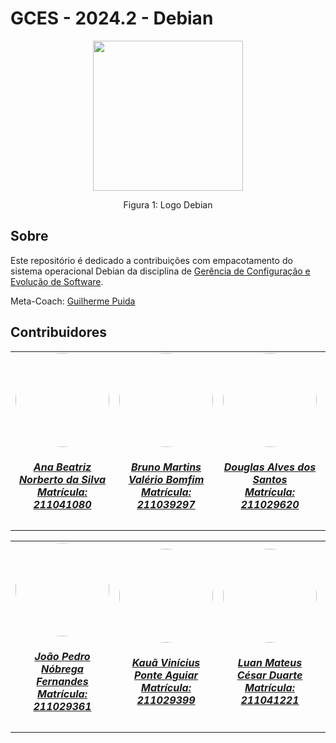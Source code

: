 # GCES - 2024.2 - Debian

<div align="center">
    <img src="https://encrypted-tbn0.gstatic.com/images?q=tbn:ANd9GcQs0pzgvmH8ZBiHMzUpXBGO5QRp1SVF0T7jWA&s" style="width:25vw"/>
    <p> Figura 1: Logo Debian</p> 
</div>

## Sobre
   Este repositório é dedicado a contribuições com empacotamento do sistema operacional Debian da disciplina de [Gerência de Configuração e Evolução de Software](https://github.com/FGA-GCES/A-disciplina).
   
   Meta-Coach: [Guilherme Puida](https://github.com/guilherme-puida)

## Contribuidores
<center>
<table style="margin-left: auto; margin-right: auto;">
    <tr>
        <td align="center">
            <a href="https://github.com/ananorberto">
                <img style="border-radius: 50%;" src="https://github.com/ananorberto.png" width="150px;"/>
                <h5 class="text-center">Ana Beatriz Norberto da Silva<br>Matrícula: 211041080</h5>
            </a>
        </td>
      <td align="center">
            <a href="https://github.com/gitbmvb">
                <img style="border-radius: 50%;" src="https://github.com/gitbmvb.png" width="150px;"/>
                <h5 class="text-center">Bruno Martins Valério Bomfim<br>Matrícula: 211039297</h5>
            </a>
        </td>
        <td align="center">
            <a href="https://github.com/dougAlvs">
                <img style="border-radius: 50%;" src="https://github.com/dougAlvs.png" width="150px;"/>
                <h5 class="text-center">Douglas Alves dos Santos<br>Matrícula: 211029620</h5>
            </a>
        </td>
        <td align="center">
            <a href="https://github.com/manuziny">
                <img style="border-radius: 50%;" src="https://github.com/manuziny.png" width="150px;"/>
                <h5 class="text-center">Geovanna Maciel Avelino da Costa<br>Matrícula: 202016328</h5>
            </a>
        </td>
        <td align="center">
            <a href="https://github.com/VasconcelosJoao">
                <img style="border-radius: 50%;" src="https://github.com/VasconcelosJoao.png" width="150px;"/>
                <h5 class="text-center">João Lucas Pinto Vasconcelos<br>Matrícula: 190089601</h5>
            </a>
        </td>
    </tr>
</table>
<table style="margin-left: auto; margin-right: auto;">
    <tr>
        <td align="center">
            <a href="https://github.com/bot-do-jao">
                <img style="border-radius: 50%;" src="https://github.com/bot-do-jao.png" width="150px;"/>
                <h5 class="text-center">João Pedro Nóbrega Fernandes<br>Matrícula: 211029361</h5>
            </a>
        </td>
        <td align="center">
            <a href="https://github.com/kaua-pt">
                <img style="border-radius: 50%;" src="https://github.com/kaua-pt.png" width="150px;"/>
                <h5 class="text-center">Kauã Vinícius Ponte Aguiar<br>Matrícula: 211029399 </h5>
            </a>
        </td>
        <td align="center">
            <a href="https://github.com/luanduartee">
                <img style="border-radius: 50%;" src="https://github.com/luanduartee.png" width="150px;"/>
                <h5 class="text-center">Luan Mateus César Duarte<br>Matrícula: 211041221 </h5>
            </a>
        </td>
      <td align="center">
            <a href="https://github.com/ShaineOliveira">
                <img style="border-radius: 50%;" src="https://github.com/ShaineOliveira.png" width="150px;"/>
                <h5 class="text-center">Shaíne Aparecida Cardoso de Oliveira<br>Matrícula: 190134810 </h5>
            </a>
        </td>
</table>